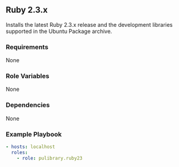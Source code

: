 ## Ruby 2.3.x

Installs the latest Ruby 2.3.x release and the development libraries supported in the Ubuntu Package archive.

### Requirements

None

### Role Variables

None

### Dependencies

None

### Example Playbook

```yaml
- hosts: localhost
  roles:
    - role: pulibrary.ruby23
```
